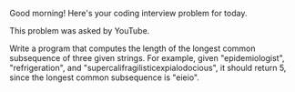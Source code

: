 Good morning! Here's your coding interview problem for today.This problem was asked by YouTube.Write a program that computes the length of the longest common subsequence ofthree given strings. For example, given "epidemiologist", "refrigeration", and"supercalifragilisticexpialodocious", it should return 5, since the longestcommon subsequence is "eieio".